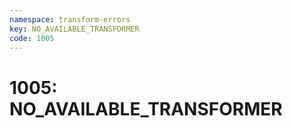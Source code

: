 ```yaml
---
namespace: transform-errors
key: NO_AVAILABLE_TRANSFORMER
code: 1005
---
```


# 1005: NO_AVAILABLE_TRANSFORMER
